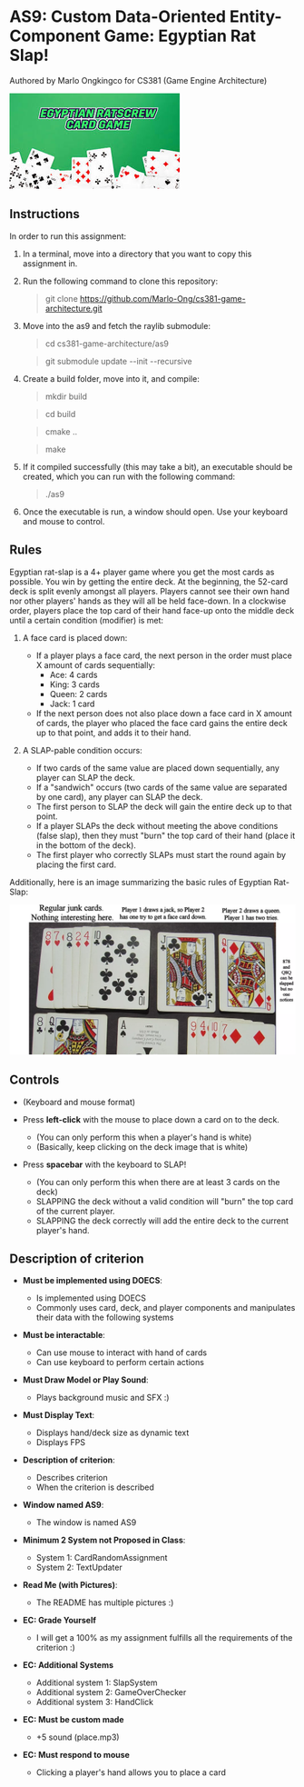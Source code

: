# AS9: Custom Data-Oriented Entity-Component Game: Egyptian Rat Slap!

Authored by Marlo Ongkingco for CS381 (Game Engine Architecture)

![Egyptian Rat Slap Splash](ratslap.jpeg)

## Instructions

In order to run this assignment:

1. In a terminal, move into a directory that you want to copy this assignment in.
2. Run the following command to clone this repository:

   > git clone https://github.com/Marlo-Ong/cs381-game-architecture.git
   >
3. Move into the as9 and fetch the raylib submodule:

   > cd cs381-game-architecture/as9

   > git submodule update --init --recursive

4. Create a build folder, move into it, and compile:

   > mkdir build

   > cd build

   > cmake ..

   > make

5. If it compiled successfully (this may take a bit), an executable should be created, which you can run with the following command:

   > ./as9

6. Once the executable is run, a window should open. Use your keyboard and mouse to control.

## Rules

Egyptian rat-slap is a 4+ player game where you get the most cards as possible. You win by getting the entire deck. At the beginning, the 52-card deck is split evenly amongst all players. Players cannot see their own hand nor other players' hands as they will all be held face-down. In a clockwise order, players place the top card of their hand face-up onto the middle deck until a certain condition (modifier) is met:

1. A face card is placed down:
   - If a player plays a face card, the next person in the order must place X amount of cards sequentially:
      - Ace: 4 cards
      - King: 3 cards
      - Queen: 2 cards
      - Jack: 1 card
   - If the next person does not also place down a face card in X amount of cards, the player who placed the face card gains the entire deck up to that point, and adds it to their hand.

1. A SLAP-pable condition occurs:
   - If two cards of the same value are placed down sequentially, any player can SLAP the deck.
   - If a "sandwich" occurs (two cards of the same value are separated by one card), any player can SLAP the deck.
   - The first person to SLAP the deck will gain the entire deck up to that point.
   - If a player SLAPs the deck without meeting the above conditions (false slap), then they must "burn" the top card of their hand (place it in the bottom of the deck). 
   - The first player who correctly SLAPs must start the round again by placing the first card.

Additionally, here is an image summarizing the basic rules of Egyptian Rat-Slap:

![Egyptian Rat Slap Rules](ratslap_rules.webp)

## Controls

- (Keyboard and mouse format)

- Press **left-click** with the mouse to place down a card on to the deck.
   - (You can only perform this when a player's hand is white) 
   - (Basically, keep clicking on the deck image that is white)

- Press **spacebar** with the keyboard to SLAP!
   - (You can only perform this when there are at least 3 cards on the deck)
   - SLAPPING the deck without a valid condition will "burn" the top card of the current player.
   - SLAPPING the deck correctly will add the entire deck to the current player's hand.

## Description of criterion

- **Must be implemented using DOECS**:
   - Is implemented using DOECS
   - Commonly uses card, deck, and player components and manipulates their data with the following systems

- **Must be interactable**:
   - Can use mouse to interact with hand of cards
   - Can use keyboard to perform certain actions

- **Must Draw Model or Play Sound**:
   - Plays background music and SFX :)

- **Must Display Text**:
   - Displays hand/deck size as dynamic text
   - Displays FPS

- **Description of criterion**:
   - Describes criterion
   - When the criterion is described

- **Window named AS9**:
   - The window is named AS9

- **Minimum 2 System not Proposed in Class**:
   - System 1: CardRandomAssignment
   - System 2: TextUpdater

- **Read Me (with Pictures)**:
   - The README has multiple pictures :)

- **EC: Grade Yourself**
   - I will get a 100% as my assignment fulfills all the requirements of the criterion :)

- **EC: Additional Systems**
   - Additional system 1: SlapSystem
   - Additional system 2: GameOverChecker
   - Additional system 3: HandClick 

- **EC: Must be custom made**
   - +5 sound (place.mp3)

- **EC: Must respond to mouse**
   - Clicking a player's hand allows you to place a card